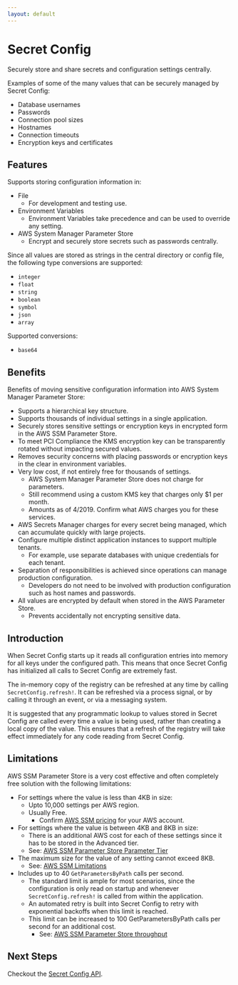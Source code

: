 ```yaml
---
layout: default
---
```


# Secret Config

Securely store and share secrets and configuration settings centrally.

Examples of some of the many values that can be securely managed by Secret Config:
* Database usernames
* Passwords
* Connection pool sizes
* Hostnames
* Connection timeouts
* Encryption keys and certificates

## Features

Supports storing configuration information in:
* File
    * For development and testing use.
* Environment Variables
    * Environment Variables take precedence and can be used to override any setting.
* AWS System Manager Parameter Store
    * Encrypt and securely store secrets such as passwords centrally.

Since all values are stored as strings in the central directory or config file, 
the following type conversions are supported:
* `integer`
* `float`
* `string`
* `boolean`
* `symbol`
* `json`
* `array`

Supported conversions:
* `base64`

## Benefits

Benefits of moving sensitive configuration information into AWS System Manager Parameter Store:

  * Supports a hierarchical key structure.
  * Supports thousands of individual settings in a single application.
  * Securely stores sensitive settings or encryption keys in encrypted form in the AWS SSM Parameter Store.   
  * To meet PCI Compliance the KMS encryption key can be transparently rotated without impacting secured values.  
  * Removes security concerns with placing passwords or encryption keys in the clear in environment variables.
  * Very low cost, if not entirely free for thousands of settings. 
    * AWS System Manager Parameter Store does not charge for parameters.
    * Still recommend using a custom KMS key that charges only $1 per month.
    * Amounts as of 4/2019. Confirm what AWS charges you for these services.
  * AWS Secrets Manager charges for every secret being managed, which can accumulate quickly with large projects.
  * Configure multiple distinct application instances to support multiple tenants.
    * For example, use separate databases with unique credentials for each tenant.
  * Separation of responsibilities is achieved since operations can manage production configuration.
    * Developers do not need to be involved with production configuration such as host names and passwords.
  * All values are encrypted by default when stored in the AWS Parameter Store.
    * Prevents accidentally not encrypting sensitive data.

## Introduction

When Secret Config starts up it reads all configuration entries into memory for all keys under the configured path.
This means that once Secret Config has initialized all calls to Secret Config are extremely fast.

The in-memory copy of the registry can be refreshed at any time by calling `SecretConfig.refresh!`. It can be refreshed
via a process signal, or by calling it through an event, or via a messaging system.

It is suggested that any programmatic lookup to values stored in Secret Config are called every time a value is
being used, rather than creating a local copy of the value. This ensures that a refresh of the registry will take effect
immediately for any code reading from Secret Config.

## Limitations

AWS SSM Parameter Store is a very cost effective and often completely free solution with the following limitations:

* For settings where the value is less than 4KB in size:
    * Upto 10,000 settings per AWS region.
    * Usually Free.
        * Confirm [AWS SSM pricing](https://aws.amazon.com/systems-manager/pricing/) for your AWS account. 
* For settings where the value is between 4KB and 8KB in size:
    * There is an additional AWS cost for each of these settings since it has to be stored in the Advanced tier.
    * See: [AWS SSM Parameter Store Parameter Tier](https://docs.aws.amazon.com/systems-manager/latest/userguide/ps-default-tier.html)
* The maximum size for the value of any setting cannot exceed 8KB.
    * See: [AWS SSM Limitations](https://docs.aws.amazon.com/general/latest/gr/ssm.html)
* Includes up to 40 `GetParametersByPath` calls per second.
    * The standard limit is ample for most scenarios, since the configuration is only read on 
      startup and whenever `SecretConfig.refresh!` is called from within the application.
    * An automated retry is built into Secret Config to retry with exponential backoffs when this limit is reached.
    * This limit can be increased to 100 GetParametersByPath calls per second for an additional cost.
        * See: [AWS SSM Parameter Store throughput](https://docs.aws.amazon.com/systems-manager/latest/userguide/parameter-store-throughput.html)

## Next Steps

Checkout the [Secret Config API](api).
